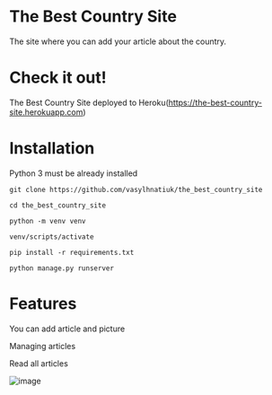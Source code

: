 # The Best Country Site

The site where you can add your article about the country.

# Check it out!
The Best Country Site deployed to Heroku(https://the-best-country-site.herokuapp.com)

# Installation
Python 3 must be already installed
```shell
git clone https://github.com/vasylhnatiuk/the_best_country_site

cd the_best_country_site

python -m venv venv

venv/scripts/activate

pip install -r requirements.txt

python manage.py runserver 
```
# Features
You can add article and picture

Managing articles

Read all articles

![image](https://user-images.githubusercontent.com/104974881/180243578-6ac6e5b8-328e-4c02-8090-cb73632d16bd.png)
